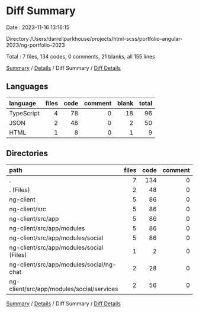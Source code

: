 # Diff Summary

Date : 2023-11-16 13:16:15

Directory /Users/darrellparkhouse/projects/html-scss/portfolio-angular-2023/ng-portfolio-2023

Total : 7 files,  134 codes, 0 comments, 21 blanks, all 155 lines

[Summary](results.md) / [Details](details.md) / Diff Summary / [Diff Details](diff-details.md)

## Languages
| language | files | code | comment | blank | total |
| :--- | ---: | ---: | ---: | ---: | ---: |
| TypeScript | 4 | 78 | 0 | 18 | 96 |
| JSON | 2 | 48 | 0 | 2 | 50 |
| HTML | 1 | 8 | 0 | 1 | 9 |

## Directories
| path | files | code | comment | blank | total |
| :--- | ---: | ---: | ---: | ---: | ---: |
| . | 7 | 134 | 0 | 21 | 155 |
| . (Files) | 2 | 48 | 0 | 2 | 50 |
| ng-client | 5 | 86 | 0 | 19 | 105 |
| ng-client/src | 5 | 86 | 0 | 19 | 105 |
| ng-client/src/app | 5 | 86 | 0 | 19 | 105 |
| ng-client/src/app/modules | 5 | 86 | 0 | 19 | 105 |
| ng-client/src/app/modules/social | 5 | 86 | 0 | 19 | 105 |
| ng-client/src/app/modules/social (Files) | 1 | 2 | 0 | -2 | 0 |
| ng-client/src/app/modules/social/ng-chat | 2 | 28 | 0 | 4 | 32 |
| ng-client/src/app/modules/social/services | 2 | 56 | 0 | 17 | 73 |

[Summary](results.md) / [Details](details.md) / Diff Summary / [Diff Details](diff-details.md)